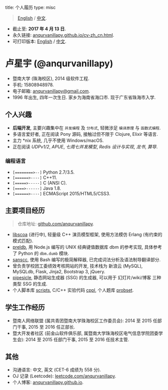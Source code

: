 title:  个人履历
type:   misc

> [English](cv.html) / [中文](cv-zh_cn.html).

- 截止至: **2017 年 4 月 13 日**.
- 永久链接: [anqurvanillapy.github.io/cv-zh_cn.html](https://anqurvanillapy.github.io/cv-zh_cn.html).
- 可打印版本: [English](static/cv.pdf) / [中文](static/cv-zh_cn.pdf).

# 卢星宇 (@anqurvanillapy)

- 暨南大学 (珠海校区), 2014 级软件工程.
- 手机: 15808948978.
- 电子邮箱: [anqurvanillapy@gmail.com](mailto:anqurvanillapy@gmail.com).
- 1996 年出生, 四年一次生日. 家乡为海南省海口市. 现于广东省珠海市入学.

## 个人兴趣

- **后端开发**, 主要兴趣集中在 `并发编程` 及 `分布式`, 轻微涉足 `编译原理` 与 `函数式编程`.
- 多语言爱好者, 正在阅读 Pony 源码, 接触过但不限于 Clojure, Elixir 等语言.
- 主力 *nix 系统, 几乎不使用 Windows/macOS.
- 正在阅读 *UDPv1/2*, *APUE*, *七周七并发模型*, *Redis 设计与实现*, *龙书*, *算导*.

### 编程语言

- `[========>--]` Python 2.7/3.5.
- `[======>----]` C++11.
- `[=====>-----]` C (ANSI C).
- `[====>------]` Java 1.8.
- `[======>----]` ECMAScript 2015/HTML5/CSS3.

## 主要项目经历

> 仓库地址: [github.com/anqurvanillapy](https://github.com/anqurvanillapy?tab=repositories).

- [libscoa](https://github.com/anqurvanillapy/libscoa) (进行中), 轻量级 C++
演员模型框架, 使用方法模仿 Erlang (有约束的模式匹配).
- [preldb](https://github.com/anqurvanillapy/preldb), 用 Node.js 编写的 UNIX
经典键值数据库 dbm 的参考实现, 具体参考了 Python 的 `dbm.dumb` 模块.
- [sanscc](https://github.com/anqurvanillapy/sanscc), 使用 Bash 编写的极简解释器,
已完成词法分析及语法制导翻译部分.
- 曾负责学校团工委绩效考核网站的开发, 技术栈为 新浪云 (MySQL), MySQLdb, Flask, Jinja2,
Bootstrap 3, jQuery.
- [pipesicle](https://github.com/anqurvanillapy/pipesicle), 静态网站生成器 (SSG)
的生成器, 可以用于 幻灯片/wiki/博客 三种类型 SSG 的生成.
- 个人脚本库 [scripts](https://github.com/anqurvanillapy/scripts),
C/C++ 实验代码 [cppl](https://github.com/anqurvanillapy/cppl),
个人题库 [probset](https://github.com/anqurvanillapy/probset).

## 学生工作经历

- 暨南人网络联盟 (属共青团暨南大学珠海校区工作委员会): 2014 至 2015 任部门干事, 2015 至
2016 任正部长.
- 暨大开发者社区 (前金山软件俱乐部, 属暨南大学珠海校区电气信息学院团委学生会): 2014 至 2015
任部门干事, 2015 至 2016 任技术主管.

## 其他

- 沟通语言: 中文, 英文 (CET-6 成绩为 558 分).
- OJ 记录 (Leetcode): [leetcode.com/anqurvanillapy](https://leetcode.com/anqurvanillapy/).
- 个人博客: [anqurvanillapy.github.io](https://anqurvanillapy.github.io/).

